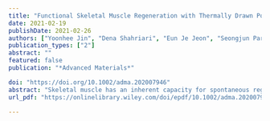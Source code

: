 ```yaml
---
title: "Functional Skeletal Muscle Regeneration with Thermally Drawn Porous Fibers and Reprogrammed Muscle Progenitors for Volumetric Muscle Injury"
date: 2021-02-19
publishDate: 2021-02-26
authors: ["Yoonhee Jin", "Dena Shahriari", "Eun Je Jeon", "Seongjun Park", "Yi Sun Choi", "Jonghyeok Back", "Hyungsuk Lee", "Polina Anikeeva", "Seung-Woo Cho"]
publication_types: ["2"]
abstract: ""
featured: false
publication: "*Advanced Materials*"

doi: "https://doi.org/10.1002/adma.202007946"
abstract: "Skeletal muscle has an inherent capacity for spontaneous regeneration. However, recovery after severe injuries such as volumetric muscle loss (VML) is limited. There is therefore a need to develop interventions to induce functional skeletal muscle restoration. One suggested approach includes tissue-engineered muscle constructs. Tissue-engineering treatments have so far been impeded by the lack of reliable cell sources and the challenges in engineering of suitable tissue scaffolds. To address these challenges, muscle extracellular matrix (MEM) and induced skeletal myogenic progenitor cells (iMPCs) are integrated within thermally drawn fiber based microchannel scaffolds. The microchannel fibers decorated with MEM enhance differentiation and maturation of iMPCs. Furthermore, engraftment of these bioengineered hybrid muscle constructs induce de novo muscle regeneration accompanied with microvessel and neuromuscular junction formation in a VML mouse model, ultimately leading to functional recovery of muscle activity."
url_pdf: "https://onlinelibrary.wiley.com/doi/epdf/10.1002/adma.202007946"

---
```


